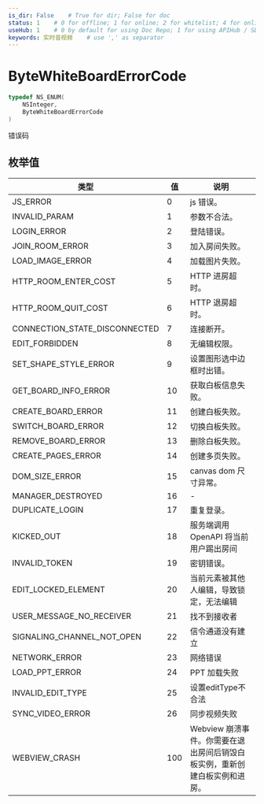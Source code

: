 ```yaml
---
is_dir: False    # True for dir; False for doc
status: 1    # 0 for offline; 1 for online; 2 for whitelist; 4 for online but hidden in TOC
useHub: 1    # 0 by default for using Doc Repo; 1 for using APIHub / SDKHub.
keywords: 实时音视频    # use ',' as separator
---
```


<span id="ByteWhiteBoardErrorCode"></span>
# ByteWhiteBoardErrorCode
```objectivec
typedef NS_ENUM(
    NSInteger,
    ByteWhiteBoardErrorCode
)
```
错误码

## 枚举值
| 类型 | 值 | 说明 |
| --- | --- | --- |
| JS_ERROR | 0 | js 错误。 |
| INVALID_PARAM | 1 | 参数不合法。 |
| LOGIN_ERROR | 2 | 登陆错误。 |
| JOIN_ROOM_ERROR | 3 | 加入房间失败。 |
| LOAD_IMAGE_ERROR | 4 | 加载图片失败。 |
| HTTP_ROOM_ENTER_COST | 5 | HTTP 进房超时。 |
| HTTP_ROOM_QUIT_COST | 6 | HTTP 退房超时。 |
| CONNECTION_STATE_DISCONNECTED | 7 | 连接断开。 |
| EDIT_FORBIDDEN | 8 | 无编辑权限。 |
| SET_SHAPE_STYLE_ERROR | 9 | 设置图形选中边框时出错。 |
| GET_BOARD_INFO_ERROR | 10 | 获取白板信息失败。 |
| CREATE_BOARD_ERROR | 11 | 创建白板失败。 |
| SWITCH_BOARD_ERROR | 12 | 切换白板失败。 |
| REMOVE_BOARD_ERROR | 13 | 删除白板失败。 |
| CREATE_PAGES_ERROR | 14 | 创建多页失败。 |
| DOM_SIZE_ERROR | 15 | canvas dom 尺寸异常。 |
| MANAGER_DESTROYED | 16 | - |
| DUPLICATE_LOGIN | 17 | 重复登录。 |
| KICKED_OUT | 18 | 服务端调用 OpenAPI 将当前用户踢出房间 |
| INVALID_TOKEN | 19 | 密钥错误。 |
| EDIT_LOCKED_ELEMENT | 20 | 当前元素被其他人编辑，导致锁定，无法编辑 |
| USER_MESSAGE_NO_RECEIVER | 21 | 找不到接收者 |
| SIGNALING_CHANNEL_NOT_OPEN | 22 | 信令通道没有建立 |
| NETWORK_ERROR | 23 | 网络错误 |
| LOAD_PPT_ERROR | 24 | PPT 加载失败 |
| INVALID_EDIT_TYPE | 25 | 设置editType不合法 |
| SYNC_VIDEO_ERROR | 26 | 同步视频失败 |
| WEBVIEW_CRASH | 100 | Webview 崩溃事件。你需要在退出房间后销毁白板实例，重新创建白板实例和进房。 |

